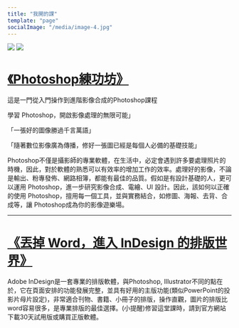 ```yaml
---
title: "我開的課"
template: "page"
socialImage: "/media/image-4.jpg"
---
```


![](https://i.imgur.com/wSFp5sl_d.webp?maxwidth=760&fidelity=grand)
![](https://i.imgur.com/jlf8pIm_d.webp?maxwidth=760&fidelity=grand)
# [《Photoshop練功坊》](https://hahow.in/cr/psworkshop)

這是一門從入門操作到進階影像合成的Photoshop課程

學習 Photoshop，開啟影像處理的無限可能」

「一張好的圖像勝過千言萬語」

「隨著數位影像廣為傳播，修好一張圖已經是每個人必備的基礎技能」

Photoshop不僅是攝影師的專業軟體，在生活中，必定會遇到許多要處理照片的時機，因此，對於軟體的熟悉可以有效率的增加工作的效率。處理好的影像，不論是輸出、粉專發佈、網路相簿，都能有最佳的品質。假如是有設計基礎的人，更可以運用 Photoshop，進一步研究影像合成、電繪、UI 設計。因此，該如何以正確的使用 Photoshop，擅用每一個工具，並與實務結合，如修圖、海報、去背、合成等，讓 Photoshop成為你的影像遊樂場。

---
# [ 《丟掉 Word，進入 InDesign 的排版世界》](https://hahow.in/cr/indesignbasic)
Adobe InDesign是一套專業的排版軟體，與Photoshop, Illustrator不同的點在於，它在頁面安排的功能發展完整，並具有好用的主版功能(類似PowerPoint的投影片母片設定)，非常適合刊物、書籍、小冊子的排版，操作直觀，圖片的排版比word容易很多，是專業排版的最佳選擇。(小提醒)修習這堂課時，請到官方網站下載30天試用版或購買正版軟體。
